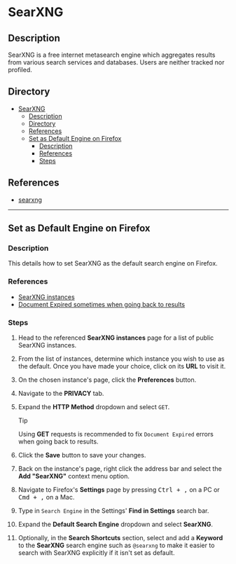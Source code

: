 # SearXNG

## Description

SearXNG is a free internet metasearch engine which aggregates results from various search services and databases. Users are neither tracked nor profiled.

## Directory

- [SearXNG](#searxng)
  - [Description](#description)
  - [Directory](#directory)
  - [References](#references)
  - [Set as Default Engine on Firefox](#set-as-default-engine-on-firefox)
    - [Description](#description-1)
    - [References](#references-1)
    - [Steps](#steps)

## References

- [searxng](https://github.com/searxng/searxng)

---

## Set as Default Engine on Firefox

### Description

This details how to set SearXNG as the default search engine on Firefox.

### References

- [SearXNG instances](https://searx.space)
- [Document Expired sometimes when going back to results](https://redlib.pussthecat.org/r/Searx/comments/11n0kcx/document_expired_sometimes_when_going_back_to)

### Steps

1. Head to the referenced **SearXNG instances** page for a list of public SearXNG instances.

2. From the list of instances, determine which instance you wish to use as the default. Once you have made your choice, click on its **URL** to visit it.

3. On the chosen instance's page, click the **Preferences** button.

4. Navigate to the **PRIVACY** tab.

5. Expand the **HTTP Method** dropdown and select `GET`.

    > [!TIP]  
    > Using **GET** requests is recommended to fix `Document Expired` errors when going back to results.

6. Click the **Save** button to save your changes.

7. Back on the instance's page, right click the address bar and select the **Add "SearXNG"** context menu option.

8. Navigate to Firefox's **Settings** page by pressing <kbd>Ctrl + ,</kbd> on a PC or <kbd>Cmd + ,</kbd> on a Mac.

9. Type in `Search Engine` in the Settings' **Find in Settings** search bar.

10. Expand the **Default Search Engine** dropdown and select **SearXNG**.

11. Optionally, in the **Search Shortcuts** section, select and add a **Keyword** to the **SearXNG** search engine such as `@searxng` to make it easier to search with SearXNG explicitly if it isn't set as default.
